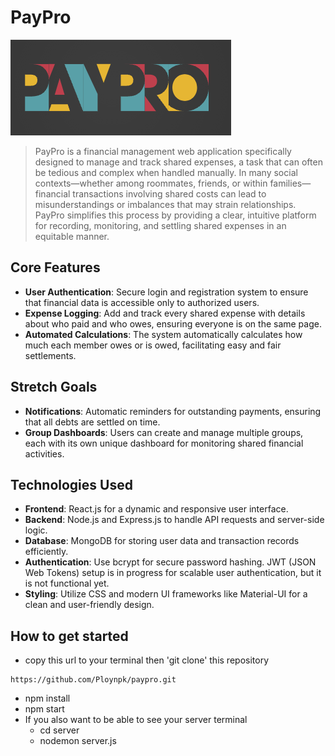 # PayPro
![PayPro](https://github.com/Ploynpk/paypro/blob/1e561e91a105d31c3c1d6689198c18aae4f397f6/src/client/img/logo3.png?raw=true)

> PayPro is a financial management web application specifically designed to manage and track shared expenses, a task that can often be tedious and complex when handled manually. In many social contexts—whether among roommates, friends, or within families—financial transactions involving shared costs can lead to misunderstandings or imbalances that may strain relationships. PayPro simplifies this process by providing a clear, intuitive platform for recording, monitoring, and settling shared expenses in an equitable manner.


## Core Features

- **User Authentication**: Secure login and registration system to ensure that financial data is accessible only to authorized users.
- **Expense Logging**: Add and track every shared expense with details about who paid and who owes, ensuring everyone is on the same page.
- **Automated Calculations**: The system automatically calculates how much each member owes or is owed, facilitating easy and fair settlements.


## Stretch Goals
- **Notifications**: Automatic reminders for outstanding payments, ensuring that all debts are settled on time.
- **Group Dashboards**: Users can create and manage multiple groups, each with its own unique dashboard for monitoring shared financial activities.


## Technologies Used

- **Frontend**: React.js for a dynamic and responsive user interface.
- **Backend**: Node.js and Express.js to handle API requests and server-side logic.
- **Database**: MongoDB for storing user data and transaction records efficiently.
- **Authentication**: Use bcrypt for secure password hashing. JWT (JSON Web Tokens) setup is in progress for scalable user authentication, but it is not functional yet.
- **Styling**: Utilize CSS and modern UI frameworks like Material-UI for a clean and user-friendly design.

## How to get started

- copy this url to your terminal then 'git clone' this repository
```
https://github.com/Ploynpk/paypro.git
 ```
- npm install 
- npm start
- If you also want to be able to see your server terminal 
  - cd server
  - nodemon server.js 
